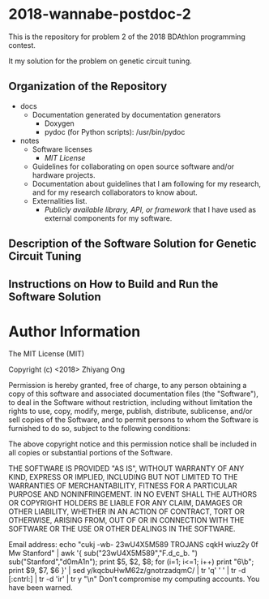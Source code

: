 # 2018-wannabe-postdoc-2

This is the repository for problem 2 of the 2018 BDAthlon programming contest.

It my solution for the problem on genetic circuit tuning.


## Organization of the Repository

+ docs
	- Documentation generated by documentation generators
		* Doxygen
		* pydoc (for Python scripts): /usr/bin/pydoc
+ notes
	- Software licenses
		* *MIT License*
	- Guidelines for collaborating on open source software and/or hardware
      projects.
    * Documentation about guidelines that I am following for my research,
  		  and for my research collaborators to know about.
  - Externalities list.
    * *Publicly available library, API, or framework* that I have used as
        external components for my software.


##  Description of the Software Solution for Genetic Circuit Tuning


##  Instructions on How to Build and Run the Software Solution






#	Author Information

The MIT License (MIT)

Copyright (c) <2018> Zhiyang Ong

Permission is hereby granted, free of charge, to any person obtaining a copy of this software and associated documentation files (the "Software"), to deal in the Software without restriction, including without limitation the rights to use, copy, modify, merge, publish, distribute, sublicense, and/or sell copies of the Software, and to permit persons to whom the Software is furnished to do so, subject to the following conditions:

The above copyright notice and this permission notice shall be included in all copies or substantial portions of the Software.

THE SOFTWARE IS PROVIDED "AS IS", WITHOUT WARRANTY OF ANY KIND, EXPRESS OR IMPLIED, INCLUDING BUT NOT LIMITED TO THE WARRANTIES OF MERCHANTABILITY, FITNESS FOR A PARTICULAR PURPOSE AND NONINFRINGEMENT. IN NO EVENT SHALL THE AUTHORS OR COPYRIGHT HOLDERS BE LIABLE FOR ANY CLAIM, DAMAGES OR OTHER LIABILITY, WHETHER IN AN ACTION OF CONTRACT, TORT OR OTHERWISE, ARISING FROM, OUT OF OR IN CONNECTION WITH THE SOFTWARE OR THE USE OR OTHER DEALINGS IN THE SOFTWARE.

Email address: echo "cukj -wb- 23wU4X5M589 TROJANS cqkH wiuz2y 0f Mw Stanford" | awk '{ sub("23wU4X5M589","F.d_c_b. ") sub("Stanford","d0mA1n"); print $5, $2, $8; for (i=1; i<=1; i++) print "6\b"; print $9, $7, $6 }' | sed y/kqcbuHwM62z/gnotrzadqmC/ | tr 'q' ' ' | tr -d [:cntrl:] | tr -d 'ir' | tr y "\n"		Don't compromise my computing accounts. You have been warned.

